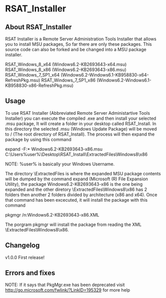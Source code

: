 # RSAT_Installer
About RSAT_Installer
----
RSAT Installer is a Remote Server Administration Tools Installer that allows you to install MSU packages, So far there are only these packages. This source code can also be forked and be changed into a MSU package installer.

RSAT_Windows_8_x64 (Windows6.2-KB2693643-x64.msu)
RSAT_Windows_8_x86 (Windows6.2-KB2693643-x86.msu)
RSAT_Windows_7_SP1_x64 (Windows6.2-Windows6.1-KB958830-x64-RefreshPkg.msu)
RSAT_Windows_7_SP1_x86 (Windows6.2-Windows6.1-KB958830-x86-RefreshPkg.msu)

Usage
----
To use RSAT Installer (Abbreviated Remote Server Administartive Tools Installer) you can execute the compiled .exe and then install your selected .msu package, It will create a folder in your desktop called RSAT_Install. In this directory the selected .msu (Windows Update Package) will be moved to / (The root directory of RSAT_Install). The process will then expand the package by using this command

expand -F:* Windows6.2-KB2693643-x86.msu C:\Users\%user%\Desktop\RSAT_Install\ExtractedFiles\Windows8\x86

NOTE: %user% is basically your Windows Username.

The directory  \ExtractedFiles is where the expanded MSU package contents will be dumped by the command expand (Microsoft (R) File Expansion Utility), the package Windows6.2-KB2693643-x86 is the one being expanded and the other diretory \ExtractedFiles\Windows8\x86 has 2 folders then another 2 folders divided by architecture (x86 and x64). Once that command has been excecuted, it will install the package with this command

pkgmgr /n:Windows6.2-KB2693643-x86.XML

The porgram pkgmgr will install the package from reading the XML \ExtractedFiles\Windows8\x86.

Changelog
----
v1.0.0 First release!

Errors and fixes
----
NOTE: If it says that PkgMgr.exe has been deprecated visit http://go.microsoft.com/fwlink/?LinkID=195329 for more help





